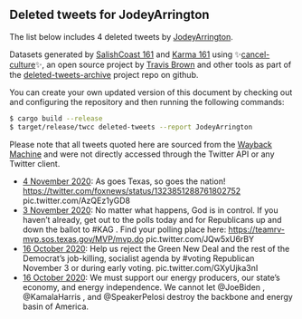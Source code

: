 ## Deleted tweets for JodeyArrington

The list below includes 4 deleted tweets by
[JodeyArrington](https://twitter.com/JodeyArrington).



Datasets generated by [SalishCoast 161](https://twitter.com/SalishCoastA) and [Karma 161](https://twitter.com/KarmaOneSixOne)
using ✨[cancel-culture](https://github.com/travisbrown/cancel-culture)✨, an open source project by [Travis Brown](https://twitter.com/travisbrown) 
and other tools as part of the [deleted-tweets-archive](https://github.com/salcoast/deleted-tweets-archive/) project repo on github.

You can create your own updated version of this document by checking out and configuring the
repository and then running the following commands:

```bash
$ cargo build --release
$ target/release/twcc deleted-tweets --report JodeyArrington
```

Please note that all tweets quoted here are sourced from the
[Wayback Machine](https://web.archive.org) and were not directly accessed through the Twitter API or
any Twitter client.

* [ 4 November 2020](https://web.archive.org/web/20201104045712/https://twitter.com/JodeyArrington/status/1323851689884065797): As goes Texas, so goes the nation!  https://twitter.com/foxnews/status/1323851288761802752  pic.twitter.com/AzQEz1yGD8
* [ 3 November 2020](https://web.archive.org/web/20201103160313/https://twitter.com/JodeyArrington/status/1323656912521625603): No matter what happens, God is in control.   If you haven’t already, get out to the polls today and  for Republicans up and down the ballot to  #KAG .  Find your polling place here:  https://teamrv-mvp.sos.texas.gov/MVP/mvp.do  pic.twitter.com/JQw5xU6rBY
* [16 October 2020](https://web.archive.org/web/20201016191850/https://twitter.com/JodeyArrington/status/1317183157125455873): Help us reject the Green New Deal and the rest of the Democrat’s job-killing, socialist agenda by  #voting  Republican November 3 or during early voting. pic.twitter.com/GXyUjka3nI
* [16 October 2020](https://web.archive.org/web/20201016191850/https://twitter.com/JodeyArrington/status/1317183157125455873): We must support our energy producers, our state’s economy, and energy independence. We cannot let  @JoeBiden ,  @KamalaHarris , and  @SpeakerPelosi  destroy the backbone and energy basin of America.
